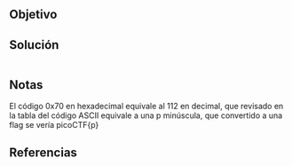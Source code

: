 ## Objetivo

## Solución

```bash

```

## Notas
El código 0x70 en hexadecimal equivale al 112 en decimal, que revisado en la tabla del código ASCII equivale a una p minúscula, que convertido a una flag se vería picoCTF{p}

## Referencias